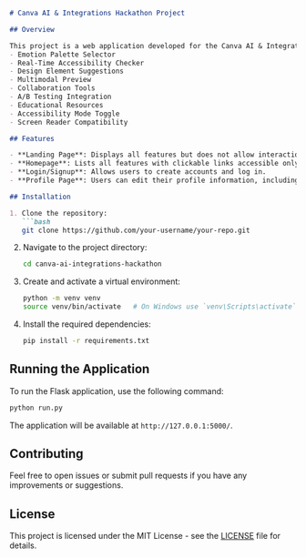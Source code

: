 
```markdown
# Canva AI & Integrations Hackathon Project

## Overview

This project is a web application developed for the Canva AI & Integrations Hackathon. It provides a range of features including:
- Emotion Palette Selector
- Real-Time Accessibility Checker
- Design Element Suggestions
- Multimodal Preview
- Collaboration Tools
- A/B Testing Integration
- Educational Resources
- Accessibility Mode Toggle
- Screen Reader Compatibility

## Features

- **Landing Page**: Displays all features but does not allow interaction until login.
- **Homepage**: Lists all features with clickable links accessible only after login.
- **Login/Signup**: Allows users to create accounts and log in.
- **Profile Page**: Users can edit their profile information, including username, password, email, and bio.

## Installation

1. Clone the repository:
   ```bash
   git clone https://github.com/your-username/your-repo.git
   ```

2. Navigate to the project directory:
   ```bash
   cd canva-ai-integrations-hackathon
   ```

3. Create and activate a virtual environment:
   ```bash
   python -m venv venv
   source venv/bin/activate   # On Windows use `venv\Scripts\activate`
   ```

4. Install the required dependencies:
   ```bash
   pip install -r requirements.txt
   ```

## Running the Application

To run the Flask application, use the following command:

```bash
python run.py
```

The application will be available at `http://127.0.0.1:5000/`.

## Contributing

Feel free to open issues or submit pull requests if you have any improvements or suggestions.

## License

This project is licensed under the MIT License - see the [LICENSE](LICENSE) file for details.
```
